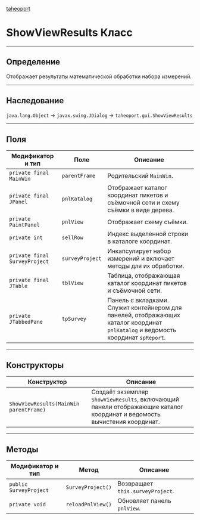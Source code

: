 
[taheoport](https://github.com/AndrewNizovkin/Taheoport/blob/main/README.md)

# ShowViewResults Класс

---

## Определение

Отображает результаты математической обработки набора измерений.

---

## Наследование

`java.lang.Object` -> `javax.swing.JDialog` -> `taheoport.gui.ShowViewResults`

---

## Поля

Модификатор и тип | Поле | Описание
--- | ---|---
`private final MainWin` | `parentFrame` | Родительский `MainWin`.
`private final JPanel` | `pnlKatalog` | Отображает каталог координат пикетов и съёмочной сети и схему съёмки в виде дерева.
`private PaintPanel` | `pnlView` | Отображает схему съёмки.
`private int` | `sellRow` | Индекс выделенной строки в каталоге координат.
`private final SurveyProject` | `surveyProject` | Инкапсулирует набор измерений и включает методы для их обработки.
`private final JTable` | `tblView` | Таблица, отображающая каталог координат пикетов и съёмочной сети.
`private JTabbedPane` | `tpSurvey` | Панель с вкладками. Служит контейнером для панелей, отображающих каталог координат `pnlKatalog` и ведомость координат `spReport`.

---

## Конструкторы

Конструктор | Описание
--- | ---
`ShowViewResults(MainWin parentFrame)` | Создаёт экземпляр `ShowViewResults`, включающий панели отображающие каталог координат и ведомость вычистения координат.

---

## Методы

Модификатор и тип | Метод | Описание
--- | --- | ---
`public SurveyProject` | `SurveyProject()` | Возвращает `this.surveyProject`.
`private void` | `reloadPnlView()` | Обновляет панель `pnlView`.
